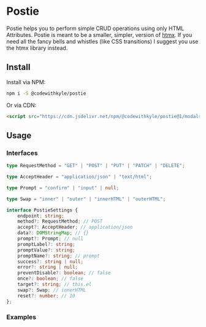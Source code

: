 # Postie

Postie helps you to perform simple CRUD operations using only HTML Attributes. Postie is meant to be a smaller, simpler, version of [htmx](https://htmx.org/). If you need all the fancy bells and whistles (like CSS transitions) I suggest you use the htmx library instead.

## Install

Install via NPM:

```bash
npm i -S @codewithkyle/postie
```

Or via CDN:

```html
<script src="https://cdn.jsdelivr.net/npm/@codewithkyle/postie@1/modals.min.js">
```

## Usage

### Interfaces

```typescript
type RequestMethod = "GET" | "POST" | "PUT" | "PATCH" | "DELETE";

type AcceptHeader = "application/json" | "text/html";

type Prompt = "confirm" | "input" | null;

type Swap = "inner" | "outer" | "innerHTML" | "outerHTML";

interface PostieSettings {
    endpoint: string;
    method?: RequestMethod; // POST
    accept?: AcceptHeader; // application/json
    data?: DOMStringMap; // {}
    prompt?: Prompt; // null
    promptLabel?: string;
    promptValue?: string;
    promptName?: string; // prompt
    success?: string | null;
    error?: string | null;
    preventDisable?: boolean; // false
    once?: boolean; // false
    target?: string; // this.el
    swap?: Swap; // innerHTML
    reset?: number; // 10
};
```

### Examples

```html

```
